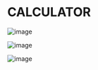 # CALCULATOR
![image](https://github.com/shivamShankhdhar/CALCULATOR/assets/39639414/4374805d-22ef-4ffb-8bbd-c93235c2852f)

![image](https://github.com/shivamShankhdhar/CALCULATOR/assets/39639414/d19f153d-90ee-42b2-a6f7-995fb465e71f)

![image](https://github.com/shivamShankhdhar/CALCULATOR/assets/39639414/49474799-bcf0-4e33-9929-8bd03717ae73)


